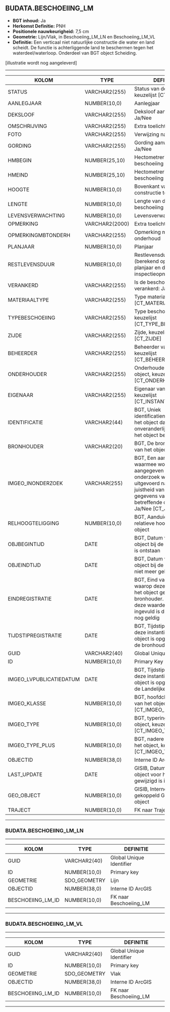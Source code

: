 ﻿## BUDATA.BESCHOEIING_LM


* __BGT inhoud:__ Ja
* __Herkomst Definitie:__ PNH
* __Positionele nauwkeurigheid:__ 7,5 cm
* __Geometrie:__ Lijn/Vlak, in Beschoeiing_LM_LN en Beschoeiing_LM_VL
* __Definitie:__ Een verticaal niet natuurlijke constructie die water en land scheidt. De functie is achterliggende land te beschermen tegen het waterdeel/waterloop. Onderdeel van BGT object Scheiding. 


[illustratie wordt nog aangeleverd]

***

|KOLOM                               |TYPE              |DEFINITIE|
|------                              |----              |-----    |
|STATUS                              |VARCHAR2(255)     |Status van de gegevens, keuzelijst [CT_STATUS]|
|AANLEGJAAR                          |NUMBER(10,0)      |Aanlegjaar|
|DEKSLOOF                            |VARCHAR2(255)     |Deksloof aanwezig: Ja/Nee|
|OMSCHRIJVING                        |VARCHAR2(255)     |Extra toelichting|
|FOTO                                |VARCHAR2(255)     |Verwijzing naar Foto|
|GORDING                             |VARCHAR2(255)     |Gording aanwezig: Ja/Nee|
|HMBEGIN                             |NUMBER(25,10)     |Hectometrering begin beschoeiing|
|HMEIND                              |NUMBER(25,10)     |Hectometrering eind beschoeiing
|HOOGTE                              |NUMBER(10,0)      |Bovenkant van de constructie tov NAP|
|LENGTE                              |NUMBER(10,0)      |Lengte van de beschoeiing|
|LEVENSVERWACHTING                   |NUMBER(10,0)      |Levensverwachting|
|OPMERKING                           |VARCHAR2(2000)    |Extra toelichting|
|OPMERKINGMBTONDERH                  |VARCHAR2(255)     |Opmerking mbt onderhoud|
|PLANJAAR                            |NUMBER(10,0)      |Planjaar|
|RESTLEVENSDUUR                      |NUMBER(10,0)      |Restlevensduur (berekend op basis van planjaar en datum inspectieopname|
|VERANKERD                           |VARCHAR2(255)     |Is de beschoeiing verankerd: Ja/Nee|
|MATERIAALTYPE                       |VARCHAR2(255)     |Type materiaal, keuzelijst [CT_MATERIAALTYPE]|
|TYPEBESCHOEIING                     |VARCHAR2(255)     |Type beschoeiing, keuzelijst [CT_TYPE_BESCHOEIING]|
|ZIJDE                               |VARCHAR2(255)     |Zijde, keuzelijst [CT_ZIJDE]|
|BEHEERDER                           |VARCHAR2(255)     |Beheerder van het object, keuzelijst [CT_BEHEERDER]|
|ONDERHOUDER                         |VARCHAR2(255)     |Onderhouder van het object, keuzelijst [CT_ONDERHOUDER]|
|EIGENAAR                            |VARCHAR2(255)     |Eigenaar van het object, keuzelijst [CT_INSTANTIE]|
|IDENTIFICATIE                       |VARCHAR2(44)      |BGT, Uniek identificatienummer voor het object dat onveranderlijk is zolang het object bestaat|
|BRONHOUDER                          |VARCHAR2(20)      |BGT, De bronhoudercode van het object|
|IMGEO_INONDERZOEK                   |VARCHAR(255)      |BGT, Een aanduiding waarmee wordt aangegeven dat een onderzoek wordt uitgevoerd naar de juistheid van een of meer gegevens van het betreffende object: Ja/Nee [CT_JA_NEE] |
|RELHOOGTELIGGING                    |NUMBER(10,0)      |BGT, Aanduiding voor de relatieve hoogte van het object|
|OBJBEGINTIJD                        |DATE              |BGT, Datum waarop het object bij de bronhouder is ontstaan|
|OBJEINDTIJD                         |DATE              |BGT, Datum waarop het object bij de bronhouder niet meer geldig is|
|EINDREGISTRATIE                     |DATE              |BGT, Eind van de periode waarop deze instantie van het object geldig is bij de bronhouder. Wanneer deze waarde niet is ingevuld is de instantie nog geldig|
|TIJDSTIPREGISTRATIE                 |DATE              |BGT, Tijdstip waarop deze instantie van het object is opgenomen door de bronhouder|
|GUID                                |VARCHAR2(40)      |Global Unique Identifier|
|ID                                  |NUMBER(10,0)      |Primary Key|
|IMGEO_LVPUBLICATIEDATUM             |DATE              |BGT, Tijdstip waarop deze instantie van het object is opgenomen in de Landelijke Voorziening|
|IMGEO_KLASSE                        |NUMBER(10,0)      |BGT, hoofdclassificatie van het object, keuzelijst [CT_IMGEO_KLASSE]|
|IMGEO_TYPE                          |NUMBER(10,0)      |BGT, typering van het object, keuzelijst [CT_IMGEO_TYPE] |
|IMGEO_TYPE_PLUS                     |NUMBER(10,0)      |BGT, nadere typering van het object, keuzelijst [CT_IMGEO_TYPE_PLUS]||OBJECTID                            |NUMBER(38,0)   |Interne ID ArcGIS|
|OBJECTID                            |NUMBER(38,0)      |Interne ID ArcGIS|
|LAST_UPDATE                         |DATE              |GISIB, Datum waarop het object voor het laatst gewijzigd is in GISIB|
|GEO_OBJECT                          |NUMBER(10,0)      |GISIB, Interne ID van gekoppeld Gisib geo object|
|TRAJECT                             |NUMBER(10,0)      |FK naar Traject|


***

### BUDATA.BESCHOEIING_LM_LN

***

|KOLOM                               |TYPE              |DEFINITIE|
|------                              |----              |-----    |
|GUID                                |VARCHAR2(40)      |Global Unique Identifier|
|ID                                 |NUMBER(10,0)      |Primary key|
|GEOMETRIE                           |SDO_GEOMETRY      |Lijn|
|OBJECTID                            |NUMBER(38,0)   |Interne ID ArcGIS|
|BESCHOEIING_LM_ID                    |NUMBER(10,0)    |FK naar Beschoeiing_LM

***

### BUDATA.BESCHOEIING_LM_VL

***

|KOLOM                               |TYPE              |DEFINITIE|
|------                              |----              |-----    |
|GUID                                |VARCHAR2(40)      |Global Unique Identifier|
|ID                                 |NUMBER(10,0)      |Primary key|
|GEOMETRIE                           |SDO_GEOMETRY      |Vlak|
|OBJECTID                            |NUMBER(38,0)   |Interne ID ArcGIS|
|BESCHOEIING_LM_ID                    |NUMBER(10,0)    |FK naar Beschoeiing_LM
***